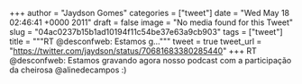 
+++
author = "Jaydson Gomes"
categories = ["tweet"]
date = "Wed May 18 02:46:41 +0000 2011"
draft = false
image = "No media found for this Tweet"
slug = "04ac0237b15b1ad10194f11c54be37e63a9cb903"
tags = ["tweet"]
title = """RT @desconfweb: Estamos g..."""
tweet = true
tweet_url = "https://twitter.com/jaydson/status/70681683380285440"
+++
RT @desconfweb: Estamos gravando agora nosso podcast com  a participação da cheirosa @alinedecampos :)
